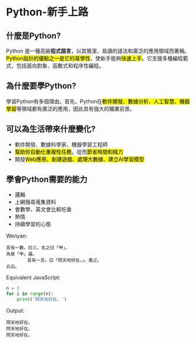 # Python-新手上路

## 什麼是Python?
Python 是一種高級**程式語言**，以其簡潔、易讀的語法和廣泛的應用領域而著稱。<mark>Python設計的優點之一是它的易學性</mark>，使新手能夠<mark>快速上手</mark>。它支援多種編程範式，包括面向對象、函數式和程序性編程。

## 為什麼要學Python?
學習Python有多個理由。首先，Python在<mark>軟件開發、數據分析、人工智慧、機器學習</mark>等領域都有廣泛的應用，因此具有強大的職業前景。

## 可以為生活帶來什麼變化?
- 軟件開發、數據科學家、機器學習工程師
- <mark>幫助你自動化重複性任務</mark>，從而<mark>節省時間和精力</mark>
- 開發<mark>Web應用、創建遊戲、處理大數據、建立AI學習模型</mark>

## 學會Python需要的能力
- 邏輯
- 上網搜尋蒐集資料
- 會數學、英文會比較吃香
- 熱情
- 持續學習的心態

Wenyan:
```
吾有一數。曰三。名之曰「甲」。
為是「甲」遍。
        吾有一言。曰「問天地好在。」。書之。
云云。
```

Equivalent JavaScript:
```py
n = 3
for i in range(n):
    print('問天地好在。')
```

Output:
```
問天地好在。
問天地好在。
問天地好在。
```